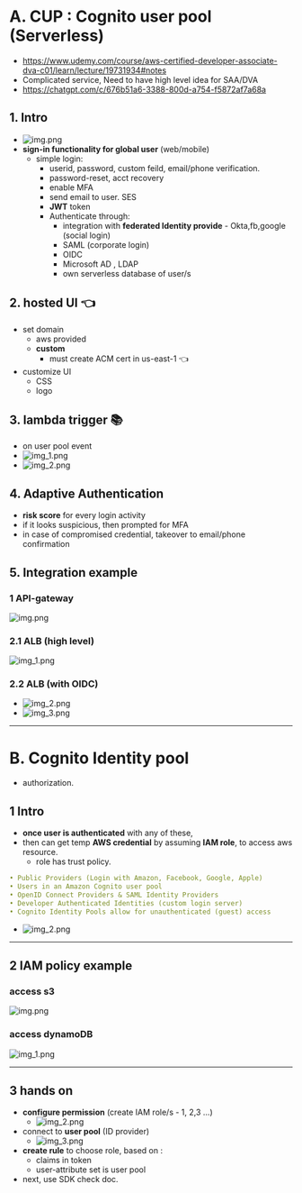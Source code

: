 # A. CUP : Cognito user pool (Serverless)
- https://www.udemy.com/course/aws-certified-developer-associate-dva-c01/learn/lecture/19731934#notes
- Complicated service, Need to have high level idea for SAA/DVA
- https://chatgpt.com/c/676b51a6-3388-800d-a754-f5872af7a68a

## 1. Intro
- ![img.png](../99_img/dva/cognito/01/img.png)
- **sign-in functionality for global user** (web/mobile)
  - simple login:
    - userid, password, custom feild, email/phone verification.
    - password-reset, acct recovery
    - enable MFA
    - send email to user. SES
    - **JWT** token
    - Authenticate through:
      - integration with **federated Identity provide** - Okta,fb,google (social login)
      - SAML (corporate login)
      - OIDC
      - Microsoft AD , LDAP
      - own serverless database of user/s
      
## 2. **hosted UI** :point_left:
- set domain
  - aws provided
  - **custom**
    - must create ACM cert in us-east-1 :point_left:
- customize UI 
  - CSS 
  - logo

## 3. lambda trigger :books:
- on user pool event
- ![img_1.png](../99_img/dva/cognito/01/img_1.png)
- ![img_2.png](../99_img/dva/cognito/01/img_2.png)

## 4. Adaptive Authentication
- **risk score** for every login activity
- if it looks suspicious, then prompted for MFA
- in case of compromised credential, takeover to email/phone confirmation

## 5. Integration example

### 1 **API-gateway**
![img.png](../99_img/dva/cognito/02/img.png)

### 2.1 **ALB** (high level)
![img_1.png](../99_img/dva/cognito/02/img_1.png)

### 2.2 **ALB** (with OIDC)
- ![img_2.png](../99_img/dva/cognito/02/img_2.png)
- ![img_3.png](../99_img/dva/cognito/02/img_3.png)

---
# B. Cognito Identity pool
- authorization.
## 1 Intro
- **once user is authenticated** with any of these,
- then can get temp **AWS credential** by assuming **IAM role**, to access aws resource.
  - role has trust policy.
```yaml
• Public Providers (Login with Amazon, Facebook, Google, Apple)
• Users in an Amazon Cognito user pool
• OpenID Connect Providers & SAML Identity Providers
• Developer Authenticated Identities (custom login server)
• Cognito Identity Pools allow for unauthenticated (guest) access
```
- ![img_2.png](../99_img/moreSrv/api-gateway/img_2.png)

---
## 2 IAM policy example
### access s3
![img.png](../99_img/dva/cognito/03/img.png)

### access dynamoDB
![img_1.png](../99_img/dva/cognito/03/img_1.png)

---
## 3 hands on
- **configure permission** (create IAM role/s - 1, 2,3 ...)
  - ![img_2.png](../99_img/dva/cognito/03/img_2.png)
- connect to **user pool** (ID provider)
  - ![img_3.png](../99_img/dva/cognito/03/img_3.png)
- **create rule** to choose role, based on :
  - claims in token 
  - user-attribute set is user pool
- next, use SDK check doc.




